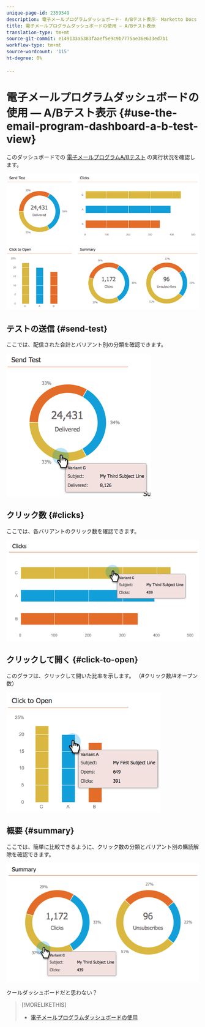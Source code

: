 ```yaml
---
unique-page-id: 2359549
description: 電子メールプログラムダッシュボード- A/Bテスト表示- Marketto Docs — 製品ドキュメントの使用
title: 電子メールプログラムダッシュボードの使用 — A/Bテスト表示
translation-type: tm+mt
source-git-commit: e149133a5383faaef5e9c9b7775ae36e633ed7b1
workflow-type: tm+mt
source-wordcount: '115'
ht-degree: 0%

---
```



# 電子メールプログラムダッシュボードの使用 — A/Bテスト表示 {#use-the-email-program-dashboard-a-b-test-view}

このダッシュボードでの [電子メールプログラムA/Bテスト](http://docs.marketo.com/pages/viewpage.action?pageid=2359480) の実行状況を確認します。

![](assets/image2014-9-12-16-3a14-3a28.png)

## テストの送信 {#send-test}

ここでは、配信された合計とバリアント別の分類を確認できます。

![](assets/image2014-9-12-16-3a16-3a2.png)

## クリック数 {#clicks}

ここでは、各バリアントのクリック数を確認できます。

![](assets/image2014-9-12-16-3a16-3a20.png)

## クリックして開く {#click-to-open}

このグラフは、クリックして開いた比率を示します。 （#クリック数/#オープン数）

![](assets/image2014-9-12-16-3a16-3a36.png)

## 概要 {#summary}

ここでは、簡単に比較できるように、クリック数の分類とバリアント別の購読解除を確認できます。

![](assets/image2014-9-12-16-3a16-3a45.png)

クールダッシュボードだと思わない？

>[!MORELIKETHIS]
>
>* [電子メールプログラムダッシュボードの使用](../../../../../product-docs/email-marketing/email-programs/email-program-data/use-the-email-program-dashboard.md)

>



